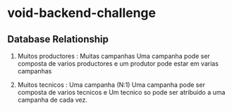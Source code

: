 # void-backend-challenge

## Database Relationship

1. Muitos productores : Muitas campanhas
   Uma campanha pode ser composta de varios productores e um produtor pode estar em varias campanhas

2. Muitos tecnicos : Uma campanha (N:1)
   Uma campanha pode ser composta de varios tecnicos e Um tecnico so pode ser atribuido a uma
   campanha de cada vez.
